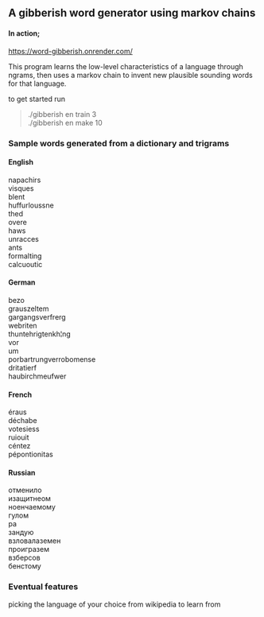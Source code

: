 ## A gibberish word generator using markov chains

#### In action;
https://word-gibberish.onrender.com/

This program learns the low-level characteristics of a language through ngrams, then uses a markov chain to invent new plausible sounding words for that language.

to get started run  
> ./gibberish en train 3  
> ./gibberish en make 10  

### Sample words generated from a dictionary and trigrams

#### English
napachirs  
visques  
blent  
huffurloussne  
thed  
overe  
haws  
unracces  
ants  
formalting  
calcuoutic  

#### German
bezo  
grauszeltem  
gargangsverfrerg  
webriten  
thuntehrigtenkh¦ng  
vor  
um  
porbartrungverrobomense  
dritatierf  
haubirchmeufwer  

#### French
éraus  
déchabe  
votesiess  
ruiouit  
céntez  
pépontionitas  

#### Russian
отменило  
изащитнеом  
ноенчаемому  
гулом  
ра  
зандую  
взловалаземен  
проигразем  
взберсов  
бенстому  

### Eventual features
picking the language of your choice from wikipedia to learn from

